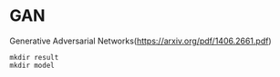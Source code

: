# GAN

 Generative Adversarial Networks(https://arxiv.org/pdf/1406.2661.pdf)
  
 ~~~ 
 mkdir result
 mkdir model
